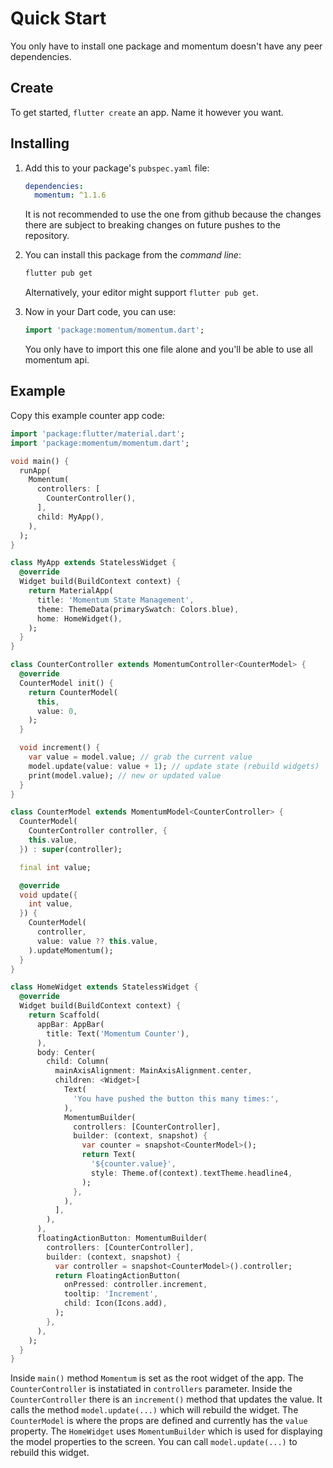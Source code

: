 # Quick Start
You only have to install one package and momentum doesn't have any peer dependencies.

## Create
To get started, `flutter create` an app. Name it however you want.

## Installing
1. Add this to your package's `pubspec.yaml` file:
    ```yaml
    dependencies:
      momentum: ^1.1.6
    ```
    It is not recommended to use the one from github because the changes there are subject to breaking changes on future pushes to the repository.

2. You can install this package from the *command line*:
    ```bash
    flutter pub get
    ```
    Alternatively, your editor might support `flutter pub get`.

3. Now in your Dart code, you can use:
    ```dart
    import 'package:momentum/momentum.dart';
    ```
    You only have to import this one file alone and you'll be able to use all momentum api.

## Example
Copy this example counter app code:

```dart
import 'package:flutter/material.dart';
import 'package:momentum/momentum.dart';

void main() {
  runApp(
    Momentum(
      controllers: [
        CounterController(),
      ],
      child: MyApp(),
    ),
  );
}

class MyApp extends StatelessWidget {
  @override
  Widget build(BuildContext context) {
    return MaterialApp(
      title: 'Momentum State Management',
      theme: ThemeData(primarySwatch: Colors.blue),
      home: HomeWidget(),
    );
  }
}

class CounterController extends MomentumController<CounterModel> {
  @override
  CounterModel init() {
    return CounterModel(
      this,
      value: 0,
    );
  }

  void increment() {
    var value = model.value; // grab the current value
    model.update(value: value + 1); // update state (rebuild widgets)
    print(model.value); // new or updated value
  }
}

class CounterModel extends MomentumModel<CounterController> {
  CounterModel(
    CounterController controller, {
    this.value,
  }) : super(controller);

  final int value;

  @override
  void update({
    int value,
  }) {
    CounterModel(
      controller,
      value: value ?? this.value,
    ).updateMomentum();
  }
}

class HomeWidget extends StatelessWidget {
  @override
  Widget build(BuildContext context) {
    return Scaffold(
      appBar: AppBar(
        title: Text('Momentum Counter'),
      ),
      body: Center(
        child: Column(
          mainAxisAlignment: MainAxisAlignment.center,
          children: <Widget>[
            Text(
              'You have pushed the button this many times:',
            ),
            MomentumBuilder(
              controllers: [CounterController],
              builder: (context, snapshot) {
                var counter = snapshot<CounterModel>();
                return Text(
                  '${counter.value}',
                  style: Theme.of(context).textTheme.headline4,
                );
              },
            ),
          ],
        ),
      ),
      floatingActionButton: MomentumBuilder(
        controllers: [CounterController],
        builder: (context, snapshot) {
          var controller = snapshot<CounterModel>().controller;
          return FloatingActionButton(
            onPressed: controller.increment,
            tooltip: 'Increment',
            child: Icon(Icons.add),
          );
        },
      ),
    );
  }
}
```
Inside `main()` method `Momentum` is set as the root widget of the app. The `CounterController` is instatiated in `controllers` parameter. Inside the `CounterController` there is an `increment()` method that updates the value. It calls the method `model.update(...)` which will rebuild the widget. The `CounterModel` is where the props are defined and currently has the `value` property. The `HomeWidget` uses `MomentumBuilder` which is used for displaying the model properties to the screen. You can call `model.update(...)` to rebuild this widget.